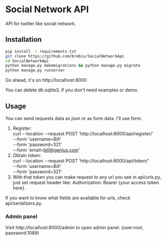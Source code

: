 # Social Network API

API for twitter like social network.

## Installation

```bash
pip install -r requirements.txt
git clone https://github.com/brebiv/SocialNetworkApi
cd SocialNetworkApi
python manage.py makemigrations && python manage.py migrate
python manage.py runserver
```

Go ahead, it's on http://localhost:8000

You can delete db.sqlite3, if you don't need examples or demo.

## Usage
You can send requests data as json or as form data. I'll use form.
1. Register: \
curl --location --request POST 'http://localhost:8000/api/register/' \
--form 'username=Bill' \
--form 'password=321' \
--form 'email=bill@genius.com'
2. Obtain token: \
curl --location --request POST 'http://localhost:8000/api/token/' \
--form 'username=Bill' \
--form 'password=321'
3. With that token you can make request to any url you see in api/urls.py, just set request header like: Authorization: Bearer {your access token here}.

If you want to know what fields are avaliable for urls, check api/serializers.py.

### Admin panel
Visit http://localhost:8000/admin to open admin panel. (user:root, password:1089)

